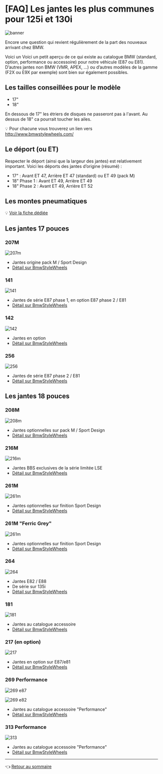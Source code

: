 # [FAQ] Les jantes les plus communes pour 125i et 130i

![banner](../images/jantes/jantes_banner.jpg)

Encore une question qui revient régulièrement de la part des nouveaux arrivant chez BMW.

Voici un Voici un petit aperçu de ce qui existe au catalogue BMW (standard, option, performance ou accessoire) pour notre véhicule (E87 ou E81). D’autres jantes non BMW (VMR, APEX, ...) ou d’autres modèles de la gamme (F2X ou E9X par exemple) sont bien sur également possibles.

## Les tailles conseillées pour le modèle

- 17"
- 18"

En dessous de 17" les étriers de disques ne passeront pas à l'avant. Au dessus de 18" ca pourrait toucher les ailes.

:bulb: Pour chacune vous trouverez un lien vers <http://www.bmwstylewheels.com/>

## Le déport (ou ET)

Respecter le déport (ainsi que la largeur des jantes) est relativement important. Voici les déports des jantes d’origine (résumé) :

- 17" : Avant ET 47, Arrière ET 47 (standard) ou ET 49 (pack M)
- 18" Phase 1 : Avant ET 49, Arrière ET 49
- 18" Phase 2 : Avant ET 49, Arrière ET 52

## Les montes pneumatiques

:bulb: [Voir la fiche dédiée](pneus.md)

## Les jantes 17 pouces

### 207M

![207m](../images/jantes/207m.jpg)

- Jantes origine pack M / Sport Design
- [Détail sur BmwStyleWheels](http://www.bmwstylewheels.com/bmw/207)

### 141

![141](../images/jantes/141.jpg)

- Jantes de série E87 phase 1, en option E87 phase 2 / E81
- [Détail sur BmwStyleWheels](http://www.bmwstylewheels.com/bmw/141)

### 142

![142](../images/jantes/142.jpg)

- Jantes en option
- [Détail sur BmwStyleWheels](http://www.bmwstylewheels.com/bmw/142)

### 256

![256](../images/jantes/256.jpg)

- Jantes de série E87 phase 2 / E81
- [Détail sur BmwStyleWheels](http://www.bmwstylewheels.com/bmw/256)

## Les jantes 18 pouces

### 208M

![208m](../images/jantes/208m.jpg)

- Jantes optionnelles sur pack M / Sport Design
- [Détail sur BmwStyleWheels](http://www.bmwstylewheels.com/bmw/208)

### 216M

![216m](../images/jantes/216m.jpg)

- Jantes BBS exclusives de la série limitée LSE
- [Détail sur BmwStyleWheels](http://www.bmwstylewheels.com/bmw/216)

### 261M

![261m](../images/jantes/261m.jpg)

- Jantes optionnelles sur finition Sport Design
- [Détail sur BmwStyleWheels](http://www.bmwstylewheels.com/bmw/261)

### 261M "Ferric Grey"

![261m](../images/jantes/261m_ferric.jpg)

- Jantes optionnelles sur finition Sport Design
- [Détail sur BmwStyleWheels](http://www.bmwstylewheels.com/bmw/261)

### 264

![264](../images/jantes/264.jpg)

- Jantes E82 / E88
- De série sur 135i
- [Détail sur BmwStyleWheels](http://www.bmwstylewheels.com/bmw/264)

### 181

![181](../images/jantes/181.jpg)

- Jantes au catalogue accessoire
- [Détail sur BmwStyleWheels](http://www.bmwstylewheels.com/bmw/181)

### 217 (en option)

![217](../images/jantes/217.jpg)

- Jantes en option sur E87/e81
- [Détail sur BmwStyleWheels](http://www.bmwstylewheels.com/bmw/217)

### 269 Performance

![269 e87](../images/jantes/269m.jpg)

![269 e82](../images/jantes/269m_2.jpg)

- Jantes au catalogue accessoire "Performance"
- [Détail sur BmwStyleWheels](http://www.bmwstylewheels.com/bmw/269)

### 313 Performance

![313](../images/jantes/313m.jpg)

- Jantes au catalogue accessoire "Performance"
- [Détail sur BmwStyleWheels](http://www.bmwstylewheels.com/bmw/313)

---
:point_left: [Retour au sommaire](../README.md#sommaire)
